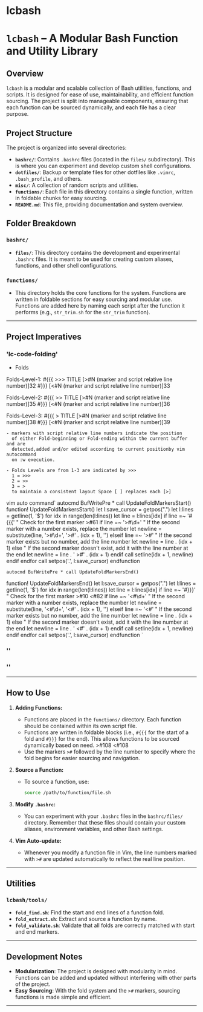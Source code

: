 # lcbash
# `lcbash` – A Modular Bash Function and Utility Library

## Overview

`lcbash` is a modular and scalable collection of Bash utilities, functions, and scripts. It is designed for ease of use, maintainability, and efficient function sourcing. The project is split into manageable components, ensuring that each function can be sourced dynamically, and each file has a clear purpose.

## Project Structure

The project is organized into several directories:

- **`bashrc/`**:        Contains `.bashrc` files (located in the `files/` subdirectory). This is where you can experiment and develop custom shell configurations.
- **`dotfiles/`**:      Backup or template files for other dotfiles like `.vimrc`, `.bash_profile`, and others.
- **`misc/`**:          A collection of random scripts and utilities.
- **`functions/`**:     Each file in this directory contains a single function, written in foldable chunks for easy sourcing.
- **`README.md`**:      This file, providing documentation and system overview.

## Folder Breakdown

### `bashrc/`
- **`files/`**:         This directory contains the development and experimental `.bashrc` files. It is meant to be used for creating custom aliases, functions, and other shell configurations.

### `functions/`
- This directory holds the core functions for the system. Functions are written in foldable sections for easy sourcing and modular use. Functions are added here by naming each script after the function it performs (e.g., `str_trim.sh` for the `str_trim` function).

---

## Project Imperatives

### 'lc-code-folding'
- Folds 

Folds-Level-1: #{{{ >>>   TITLE [>#N (marker and script relative line number)]32
               #}}} [<#N (marker and script relative line number)]33

Folds-Level-2: #{{{ >>    TITLE [>#N (marker and script relative line number)]35
               #}}} [<#N (marker and script relative line number)]36

Folds-Level-3: #{{{ >     TITLE [>#N (marker and script relative line number)]38
               #}}} [<#N (marker and script relative line number)]39



    - markers with script relative line numbers indicate the position
      of either Fold-beginning or Fold-ending within the current buffer and are
      detected,added and/or edited according to current positionby vim autocommand
      on :w execution.

    - Folds Levels are from 1-3 are indicated by >>>
      1 = >>>
      2 = >>
      3 = >
      to maintain a consistent layout Space [ ] replaces each [>]

  vim auto command`
   autocmd BufWritePre * call UpdateFoldMarkersStart()
function! UpdateFoldMarkersStart()
    let l:save_cursor = getpos(".")
    let l:lines = getline(1, '$')
    for idx in range(len(l:lines))
        let line = l:lines[idx]
        if line =~ '#{{{' " Check for the first marker >#61
            if line =~ '>\#\d\+' " If the second marker with a number exists, replace the number
                let newline = substitute(line, '>\#\d\+', '>#' . (idx + 1), '')
            elseif line =~ '>\#' " If the second marker exists but no number, add the line number
                let newline = line . (idx + 1)
            else " If the second marker doesn't exist, add it with the line number at the end
                let newline = line . ' >#' . (idx + 1)
            endif
            call setline(idx + 1, newline)
        endif
    endfor
    call setpos('.', l:save_cursor)
endfunction


    autocmd BufWritePre * call UpdateFoldMarkersEnd()
function! UpdateFoldMarkersEnd()
    let l:save_cursor = getpos(".")
    let l:lines = getline(1, '$')
    for idx in range(len(l:lines))
        let line = l:lines[idx]
        if line =~ '#}}}' " Check for the first marker >#10 <#82
            if line =~ '<\#\d\+' " If the second marker with a number exists, replace the number
                let newline = substitute(line, '<\#\d\+', '<#' . (idx + 1), '')
            elseif line =~ '<\#' " If the second marker exists but no number, add the line number
                let newline = line . (idx + 1)
            else " If the second marker doesn't exist, add it with the line number at the end
                let newline = line . ' <#' . (idx + 1)
            endif
            call setline(idx + 1, newline)
        endif
    endfor
    call setpos('.', l:save_cursor)
endfunction
  `


### ''

### ''

---

## How to Use

1. **Adding Functions:**
   - Functions are placed in the `functions/` directory. Each function should be contained within its own script file.
   - Functions are written in foldable blocks (i.e., `#{{{` for the start of a fold and `#}}}` for the end). This allows functions to be sourced dynamically based on need. >#108 <#108
   - Use the markers `>#` followed by the line number to specify where the fold begins for easier sourcing and navigation.

2. **Source a Function:**
   - To source a function, use:
     ```bash
     source /path/to/function/file.sh
     ```

3. **Modify `.bashrc`:**
   - You can experiment with your `.bashrc` files in the `bashrc/files/` directory. Remember that these files should contain your custom aliases, environment variables, and other Bash settings.

4. **Vim Auto-update:**
   - Whenever you modify a function file in Vim, the line numbers marked with `>#` are updated automatically to reflect the real line position.

---

## Utilities

### `lcbash/tools/`
- **`fold_find.sh`**:          Find the start and end lines of a function fold.
- **`fold_extract.sh`**:       Extract and source a function by name.
- **`fold_validate.sh`**:      Validate that all folds are correctly matched with start and end markers.

---

## Development Notes

- **Modularization**:         The project is designed with modularity in mind. Functions can be added and updated without interfering with other parts of the project.
- **Easy Sourcing**:          With the fold system and the `>#` markers, sourcing functions is made simple and efficient.

---

